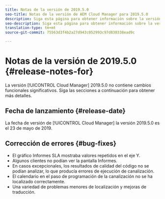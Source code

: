 ```yaml
---
title: Notas de la versión de 2019.5.0
seo-title: Notas de la versión de AEM Cloud Manager para 2019.5.0
description: Siga esta página para obtener información sobre la versión 2019.5.0 de Cloud Manager.
seo-description: Siga esta página para obtener información sobre la versión 2019.5.0 de AEM Cloud Manager.
translation-type: tm+mt
source-git-commit: 75563d3f4b2a27d943c052993c97d830338ead9c

---
```



# Notas de la versión de 2019.5.0 {#release-notes-for}

La versión [!UICONTROL Cloud Manager] 2019.5.0 no contiene cambios funcionales significativos. Siga las secciones a continuación para obtener más detalles.

## Fecha de lanzamiento {#release-date}

La fecha de versión de [!UICONTROL Cloud Manager] la versión 2019.5.0 es el 23 de mayo de 2019.


## Corrección de errores {#bug-fixes}

* El gráfico Informes SLA mostraba valores repetidos en el eje Y.
* Algunos clientes no podían ver la pantalla Informes.
* En casos excepcionales, los resultados de calidad del código no se podían analizar, lo que producía errores de ejecución de canalización.
* El calendario en el paso de programación de la canalización no se ha localizado correctamente.
* Una variedad de problemas menores de localización y mejoras de traducción.